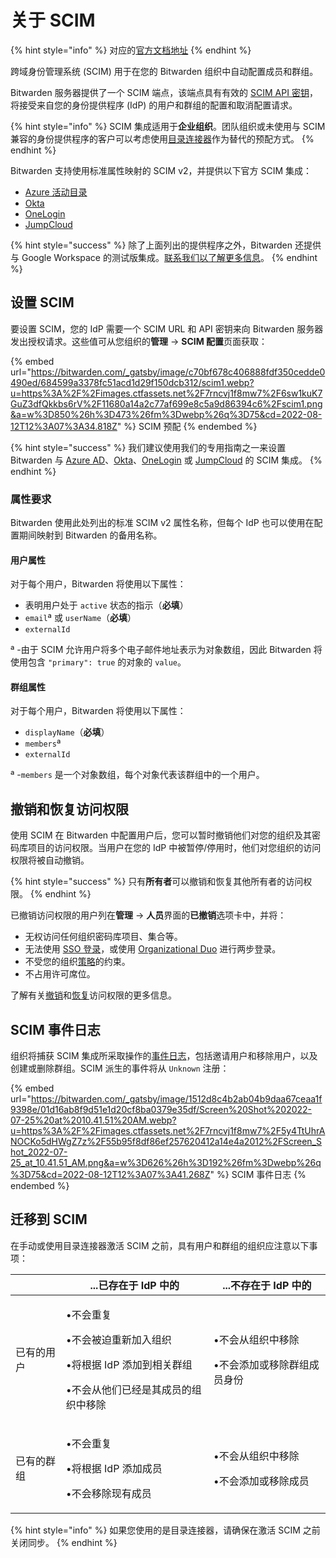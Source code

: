 # 关于 SCIM

{% hint style="info" %}
对应的[官方文档地址](https://bitwarden.com/help/about-scim/)
{% endhint %}

跨域身份管理系统 (SCIM) 用于在您的 Bitwarden 组织中自动配置成员和群组。

Bitwarden 服务器提供了一个 SCIM 端点，该端点具有有效的 [SCIM API 密钥](about-scim.md#setting-up-scim)，将接受来自您的身份提供程序 (IdP) 的用户和群组的配置和取消配置请求。

{% hint style="info" %}
SCIM 集成适用于**企业组织**。团队组织或未使用与 SCIM 兼容的身份提供程序的客户可以考虑使用[目录连接器](../directory-connector/directory-connector-cli.md)作为替代的预配方式。
{% endhint %}

Bitwarden 支持使用标准属性映射的 SCIM v2，并提供以下官方 SCIM 集成：

* [Azure 活动目录](azure-ad-scim-integration.md)
* [Okta](okta-scim-integration.md)
* [OneLogin](onelogin-scim-integration.md)
* [JumpCloud](jumpcloud-scim-integration.md)

{% hint style="success" %}
除了上面列出的提供程序之外，Bitwarden 还提供与 Google Workspace 的测试版集成。[联系我们以了解更多信息](https://bitwarden.com/contact/)。
{% endhint %}

## 设置 SCIM <a href="#setting-up-scim" id="setting-up-scim"></a>

要设置 SCIM，您的 IdP 需要一个 SCIM URL 和 API 密钥来向 Bitwarden 服务器发出授权请求。这些值可从您组织的**管理** → **SCIM 配置**页面获取：

{% embed url="https://bitwarden.com/_gatsby/image/c70bf678c406888fdf350cedde0490ed/684599a3378fc51acd1d29f150dcb312/scim1.webp?u=https%3A%2F%2Fimages.ctfassets.net%2F7rncvj1f8mw7%2F6sw1kuK7GuZ3dfQkkbs6rV%2F11680a14a2c77af699e8c5a9d86394c6%2Fscim1.png&a=w%3D850%26h%3D473%26fm%3Dwebp%26q%3D75&cd=2022-08-12T12%3A07%3A34.818Z" %}
SCIM 预配
{% endembed %}

{% hint style="success" %}
我们建议使用我们的专用指南之一来设置 Bitwarden 与 [Azure AD](azure-ad-scim-integration.md)、[Okta](okta-scim-integration.md)、[OneLogin](onelogin-scim-integration.md) 或 [JumpCloud](jumpcloud-scim-integration.md) 的 SCIM 集成。
{% endhint %}

### 属性要求 <a href="#required-attributes" id="required-attributes"></a>

Bitwarden 使用此处列出的标准 SCIM v2 属性名称，但每个 IdP 也可以使用在配置期间映射到 Bitwarden 的备用名称。

#### 用户属性 <a href="#user-attributes" id="user-attributes"></a>

对于每个用户，Bitwarden 将使用以下属性：

* 表明用户处于 `active` 状态的指示（**必填**）
* `email`ª 或 `userName`（**必填**）
* `externalId`

ª -由于 SCIM 允许用户将多个电子邮件地址表示为对象数组，因此 Bitwarden 将使用包含 `"primary": true` 的对象的 `value`。

#### 群组属性 <a href="#group-attributes" id="group-attributes"></a>

对于每个用户，Bitwarden 将使用以下属性：

* `displayName`（**必填**）
* `members`ª
* `externalId`

ª -`members` 是一个对象数组，每个对象代表该群组中的一个用户。

## 撤销和恢复访问权限 <a href="#revoking-and-restoring-access" id="revoking-and-restoring-access"></a>

使用 SCIM 在 Bitwarden 中配置用户后，您可以暂时撤销他们对您的组织及其密码库项目的访问权限。当用户在您的 IdP 中被暂停/停用时，他们对您组织的访问权限将被自动撤销。

{% hint style="success" %}
只有**所有者**可以撤销和恢复其他所有者的访问权限。
{% endhint %}

已撤销访问权限的用户列在**管理** → **人员**界面的**已撤销**选项卡中，并将：

* 无权访问任何组织密码库项目、集合等。
* 无法使用 [SSO 登录](../login-with-sso/using-login-with-sso.md)，或使用 [Organizational Duo](../two-step-login/setup-guides/two-step-login-via-duo.md) 进行两步登录。
* 不受您的组织[策略](../organizations/enterprise-policies.md)的约束。
* 不占用许可席位。

了解有关[撤销](../organizations/user-management.md#revoke-access)和[恢复](../organizations/user-management.md#restore-access)访问权限的更多信息。

## SCIM 事件日志 <a href="#scim-events" id="scim-events"></a>

组织将捕获 SCIM 集成所采取操作的[事件日志](../admin-console/reporting/event-logs.md)，包括邀请用户和移除用户，以及创建或删除群组。SCIM 派生的事件将从 `Unknown` 注册：

{% embed url="https://bitwarden.com/_gatsby/image/1512d8c4b2ab04b9daa67ceaa1f9398e/01d16ab8f9d51e1d20cf8ba0379e35df/Screen%20Shot%202022-07-25%20at%2010.41.51%20AM.webp?u=https%3A%2F%2Fimages.ctfassets.net%2F7rncvj1f8mw7%2F5y4TtUhrANOCKo5dHWgZ7z%2F55b95f8df86ef257620412a14e4a2012%2FScreen_Shot_2022-07-25_at_10.41.51_AM.png&a=w%3D626%26h%3D192%26fm%3Dwebp%26q%3D75&cd=2022-08-12T12%3A07%3A41.268Z" %}
SCIM 事件日志
{% endembed %}

## 迁移到 SCIM <a href="#migrating-to-scim" id="migrating-to-scim"></a>

在手动或使用目录连接器激活 SCIM 之前，具有用户和群组的组织应注意以下事项：

|       | .**..已存在于 IdP 中的**                                                             | **...不存在于 IdP 中的**                    |
| ----- | ------------------------------------------------------------------------------ | ------------------------------------- |
| 已有的用户 | <p>•不会重复</p><p>•不会被迫重新加入组织</p><p>•将根据 IdP 添加到相关群组</p><p>•不会从他们已经是其成员的组织中移除</p> | <p>•不会从组织中移除</p><p>•不会添加或移除群组成员身份</p> |
| 已有的群组 | <p>•不会重复</p><p>•将根据 IdP 添加成员</p><p>•不会移除现有成员</p>                               | <p>•不会从组织中移除</p><p>•不会添加或移除成员</p>     |

{% hint style="info" %}
如果您使用的是目录连接器，请确保在激活 SCIM 之前关闭同步。
{% endhint %}
